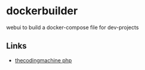# dockerbuilder
webui to build a docker-compose file for dev-projects

## Links
* [thecodingmachine php](https://github.com/thecodingmachine/docker-images-php)   